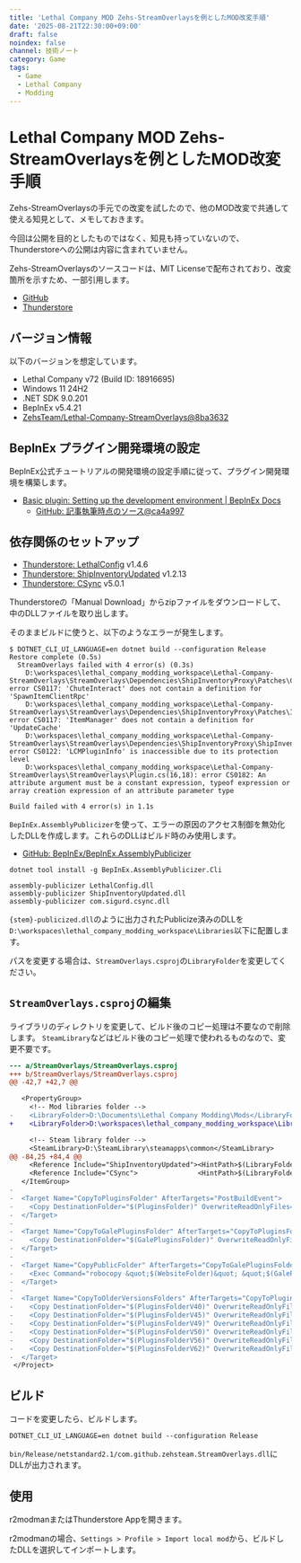 ```yaml
---
title: 'Lethal Company MOD Zehs-StreamOverlaysを例としたMOD改変手順'
date: '2025-08-21T22:30:00+09:00'
draft: false
noindex: false
channel: 技術ノート
category: Game
tags:
  - Game
  - Lethal Company
  - Modding
---
```

# Lethal Company MOD Zehs-StreamOverlaysを例としたMOD改変手順

Zehs-StreamOverlaysの手元での改変を試したので、他のMOD改変で共通して使える知見として、メモしておきます。

今回は公開を目的としたものではなく、知見も持っていないので、Thunderstoreへの公開は内容に含まれていません。

Zehs-StreamOverlaysのソースコードは、MIT Licenseで配布されており、改変箇所を示すため、一部引用します。

- [GitHub](https://github.com/ZehsTeam/Lethal-Company-StreamOverlays)
- [Thunderstore](https://thunderstore.io/c/lethal-company/p/Zehs/StreamOverlays/)

## バージョン情報

以下のバージョンを想定しています。

- Lethal Company v72 (Build ID: 18916695)
- Windows 11 24H2
- .NET SDK 9.0.201
- BepInEx v5.4.21
- [ZehsTeam/Lethal-Company-StreamOverlays@8ba3632](https://github.com/ZehsTeam/Lethal-Company-StreamOverlays/commit/8ba3632a2ba7b8f5a4e9564d0c737ea80f7e2847)

## BeplnEx プラグイン開発環境の設定

BeplnEx公式チュートリアルの開発環境の設定手順に従って、プラグイン開発環境を構築します。

- [Basic plugin: Setting up the development environment | BepInEx Docs](https://docs.bepinex.dev/articles/dev_guide/plugin_tutorial/1_setup.html)
  - [GitHub: 記事執筆時点のソース@ca4a997](https://github.com/BepInEx/bepinex-docs/blob/ca4a9972db33ba98034ba461aa820b110390241f/articles/dev_guide/plugin_tutorial/1_setup.md)

## 依存関係のセットアップ

- [Thunderstore: LethalConfig](https://thunderstore.io/c/lethal-company/p/AinaVT/LethalConfig/) v1.4.6
- [Thunderstore: ShipInventoryUpdated](https://thunderstore.io/c/lethal-company/p/LethalCompanyModding/ShipInventoryUpdated/) v1.2.13
- [Thunderstore: CSync](https://thunderstore.io/c/lethal-company/p/Sigurd/CSync/) v5.0.1

Thunderstoreの「Manual Download」からzipファイルをダウンロードして、中のDLLファイルを取り出します。

そのままビルドに使うと、以下のようなエラーが発生します。

```plain
$ DOTNET_CLI_UI_LANGUAGE=en dotnet build --configuration Release       
Restore complete (0.5s)
  StreamOverlays failed with 4 error(s) (0.3s)
    D:\workspaces\lethal_company_modding_workspace\Lethal-Company-StreamOverlays\StreamOverlays\Dependencies\ShipInventoryProxy\Patches\ChuteInteractPatch.cs(10,40): error CS0117: 'ChuteInteract' does not contain a definition for 'SpawnItemClientRpc'
    D:\workspaces\lethal_company_modding_workspace\Lethal-Company-StreamOverlays\StreamOverlays\Dependencies\ShipInventoryProxy\Patches\ItemManagerPatch.cs(10,38): error CS0117: 'ItemManager' does not contain a definition for 'UpdateCache'
    D:\workspaces\lethal_company_modding_workspace\Lethal-Company-StreamOverlays\StreamOverlays\Dependencies\ShipInventoryProxy\ShipInventoryProxy.cs(12,39): error CS0122: 'LCMPluginInfo' is inaccessible due to its protection level
    D:\workspaces\lethal_company_modding_workspace\Lethal-Company-StreamOverlays\StreamOverlays\Plugin.cs(16,18): error CS0182: An attribute argument must be a constant expression, typeof expression or array creation expression of an attribute parameter type

Build failed with 4 error(s) in 1.1s
```

`BepInEx.AssemblyPublicizer`を使って、エラーの原因のアクセス制御を無効化したDLLを作成します。これらのDLLはビルド時のみ使用します。

- [GitHub: BepInEx/BepInEx.AssemblyPublicizer](https://github.com/BepInEx/BepInEx.AssemblyPublicizer)

```shell
dotnet tool install -g BepInEx.AssemblyPublicizer.Cli

assembly-publicizer LethalConfig.dll
assembly-publicizer ShipInventoryUpdated.dll
assembly-publicizer com.sigurd.csync.dll
```

`{stem}-publicized.dll`のように出力されたPublicize済みのDLLを`D:\workspaces\lethal_company_modding_workspace\Libraries`以下に配置します。

パスを変更する場合は、`StreamOverlays.csproj`の`LibraryFolder`を変更してください。

## `StreamOverlays.csproj`の編集

ライブラリのディレクトリを変更して、ビルド後のコピー処理は不要なので削除します。
`SteamLibrary`などはビルド後のコピー処理で使われるものなので、変更不要です。

```diff
--- a/StreamOverlays/StreamOverlays.csproj
+++ b/StreamOverlays/StreamOverlays.csproj
@@ -42,7 +42,7 @@

   <PropertyGroup>
     <!-- Mod libraries folder -->
-    <LibraryFolder>D:\Documents\Lethal Company Modding\Mods</LibraryFolder>
+    <LibraryFolder>D:\workspaces\lethal_company_modding_workspace\Libraries</LibraryFolder>

     <!-- Steam library folder -->
     <SteamLibrary>D:\SteamLibrary\steamapps\common</SteamLibrary>
@@ -84,25 +84,4 @@
     <Reference Include="ShipInventoryUpdated"><HintPath>$(LibraryFolder)\LethalCompanyModding-ShipInventoryUpdated\ShipInventoryUpdated.dll</HintPath></Reference>
     <Reference Include="CSync">               <HintPath>$(LibraryFolder)\Sigurd-CSync\com.sigurd.csync.dll                                 </HintPath></Reference>
   </ItemGroup>
-
-  <Target Name="CopyToPluginsFolder" AfterTargets="PostBuildEvent">
-    <Copy DestinationFolder="$(PluginsFolder)" OverwriteReadOnlyFiles="true" SkipUnchangedFiles="true" SourceFiles="$(TargetPath)" />
-  </Target>
-
-  <Target Name="CopyToGalePluginsFolder" AfterTargets="CopyToPluginsFolder">
-    <Copy DestinationFolder="$(GalePluginsFolder)" OverwriteReadOnlyFiles="true" SkipUnchangedFiles="true" SourceFiles="$(TargetPath)" />
-  </Target>
-
-  <Target Name="CopyPublicFolder" AfterTargets="CopyToGalePluginsFolder">
-    <Exec Command="robocopy &quot;$(WebsiteFolder)&quot; &quot;$(GalePluginsFolder)\public&quot; /mir || exit 0" />
-  </Target>
-
-  <Target Name="CopyToOlderVersionsFolders" AfterTargets="CopyToPluginsFolder">
-    <Copy DestinationFolder="$(PluginsFolderV40)" OverwriteReadOnlyFiles="true" SkipUnchangedFiles="true" SourceFiles="$(TargetPath)" />
-    <Copy DestinationFolder="$(PluginsFolderV45)" OverwriteReadOnlyFiles="true" SkipUnchangedFiles="true" SourceFiles="$(TargetPath)" />
-    <Copy DestinationFolder="$(PluginsFolderV49)" OverwriteReadOnlyFiles="true" SkipUnchangedFiles="true" SourceFiles="$(TargetPath)" />
-    <Copy DestinationFolder="$(PluginsFolderV50)" OverwriteReadOnlyFiles="true" SkipUnchangedFiles="true" SourceFiles="$(TargetPath)" />
-    <Copy DestinationFolder="$(PluginsFolderV56)" OverwriteReadOnlyFiles="true" SkipUnchangedFiles="true" SourceFiles="$(TargetPath)" />
-    <Copy DestinationFolder="$(PluginsFolderV62)" OverwriteReadOnlyFiles="true" SkipUnchangedFiles="true" SourceFiles="$(TargetPath)" />
-  </Target>
 </Project>
```

## ビルド

コードを変更したら、ビルドします。

```shell
DOTNET_CLI_UI_LANGUAGE=en dotnet build --configuration Release
```

`bin/Release/netstandard2.1/com.github.zehsteam.StreamOverlays.dll`にDLLが出力されます。

## 使用

r2modmanまたはThunderstore Appを開きます。

r2modmanの場合、`Settings > Profile > Import local mod`から、ビルドしたDLLを選択してインポートします。
